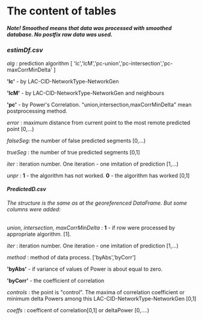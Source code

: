 # The content of tables
##### Note! Smoothed means that data was processed with smoothed database. No postfix raw data was used.  
### _estimDf.csv_

_alg_ : prediction algorithm [ 'lc','lcM','pc-union','pc-intersection','pc-maxCorrMinDelta' ]

__'lc'__  - by LAC-CID-NetworkType-NetworkGen

__'lcM'__ - by LAC-CID-NetworkType-NetworkGen and neighbours

__'pc'__ - by Power's Correlation. "union,intersection,maxCorrMinDelta" mean postprocessing method.
 
_error_ : maximum distance from current point to the most remote predicted point [0,...)

_falseSeg_: the number of false predicted segments [0,...)

_trueSeg_ : the number of true predicted segments [0,1]

_iter_ : iteration number. One iteration - one imitation of prediction [1,...)

_unpr_ : __1__ - the algorithm has not worked. __0__ - the algorithm has worked [0,1]

#### _PredictedD.csv_

###### The structure is the same as at the georeferenced DataFrame. But some columns were added:

_union, intersection, maxCorrMinDelta_  : __1__ - if row were processed by appropriate algorithm. [1]. 

_iter_ : iteration number. One iteration - one imitation of prediction [1,...)

_method_ : method of data process. ['byAbs','byCorr']

__'byAbs'__ - if variance of values of Power is about equal to zero. 

__'byCorr'__ - the coefficient of correlation

_controls_ : the point is "control". The maxima of correlation coefficient or minimum delta Powers 
among this LAC-CID-NetworkType-NetworkGen [0,1]

_coeffs_ : coefficent of correlation[0,1] or deltaPower [0,....)

